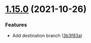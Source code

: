# [1.15.0](https://github.com/SertoID/Test-Release-flow/compare/v1.14.0...v1.15.0) (2021-10-26)


### Features

* Add destination branch ([3b3f83a](https://github.com/SertoID/Test-Release-flow/commit/3b3f83a1a4ad9511d14be685edc1994a7fd04de1))
